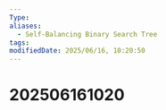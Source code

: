 ```yaml
---
Type: 
aliases:
  - Self-Balancing Binary Search Tree
tags: 
modifiedDate: 2025/06/16, 10:20:50
---
```


# 202506161020

